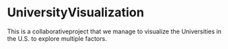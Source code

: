 # UniversityVisualization
This is a collaborativeproject that we manage to visualize the Universities in the U.S. to explore multiple factors.
